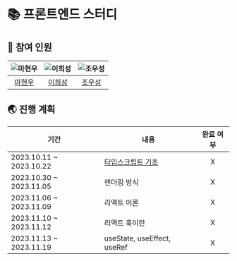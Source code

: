 # 📚 프론트엔드 스터디

## 👥 참여 인원

| ![마현우](https://avatars.githubusercontent.com/u/101539249?v=4) | ![이희성](https://avatars.githubusercontent.com/u/102288399?v=4) | ![조우성](https://avatars.githubusercontent.com/u/111692254?v=4) |
| :--------------------------------------------------------------: | :--------------------------------------------------------------: | :--------------------------------------------------------------: |
|               [마현우](https://github.com/hw9402)                |              [이희성](https://github.com/lheesung)               |            [조우성](https://github.com/NameIsUser06)             |

## 🌏 진행 계획

| 기간                    | 내용                                                | 완료 여부 |
| ----------------------- | --------------------------------------------------- | :-------: |
| 2023.10.11 ~ 2023.10.22 | [타입스크립트 기초](/documents/typescript_basic.md) |     X     |
| 2023.10.30 ~ 2023.11.05 | 랜더링 방식                                         |     X     |
| 2023.11.06 ~ 2023.11.09 | 리액트 이론                                         |     X     |
| 2023.11.10 ~ 2023.11.12 | 리액트 훅이란                                       |     X     |
| 2023.11.13 ~ 2023.11.19 | useState, useEffect, useRef                         |     X     |
